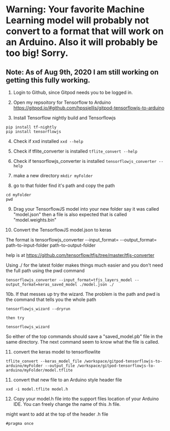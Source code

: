 # Warning: Your favorite Machine Learning model will probably not convert to a format that will work on an Arduino. Also it will probably be too big! Sorry.


## Note: As of Aug 9th, 2020 I am still working on getting this fully working.

1. Login to Github, since Gitpod needs you to be logged in.

2. Open my repsoitory for Tensorflow to Arduino   https://gitpod.io/#github.com/hpssjellis/gitpod-tensorflowjs-to-arduino

3. Install Tensorflow nightly build and Tensorflowjs
``` 
pip install tf-nightly 
pip install tensorflowjs
```

4. Check if xxd installed ``` xxd --help ```

5. Check if tflite_converter is installed ```tflite_convert --help```

6. Check if tensorflowjs_converter is installed ```tensorflowjs_converter --help```

7. make a new directory ```mkdir myFolder```

8. go to that folder find it's path and copy the path
```
cd myFolder
pwd
```

9. Drag your TensorflowJS model into your new folder say it was called "model.json" then a file is also expected that is called "model.weights.bin"

10. Convert the TensorflowJS model.json to keras 

The format is tensorflowjs_converter --input_format=  --output_format= path-to-input-folder path-to-output-folder

help is at https://github.com/tensorflow/tfjs/tree/master/tfjs-converter

Using ./  for the latest folder makes things much easier and you don't need the full path using the pwd command

```
tensorflowjs_converter --input_format=tfjs_layers_model --output_format=keras_saved_model ./model.json ./

```

10b. If that messes up try the wizard. The problem is the path and pwd is the command that tells you the whole path

```
tensorflowjs_wizard --dryrun

then try 

tensorflowjs_wizard
```

So either of the top commands should save a "saved_model.pb" file in the same directory. The next command seem to know what the file is called.


11. convert the keras model to tensorflowlite 
``` 
tflite_convert --keras_model_file /workspace/gitpod-tensorflowjs-to-arduino/myFolder --output_file /workspace/gitpod-tensorflowjs-to-arduino/myFolder/model.tflite
```

11. convert that new file to an Arduino style header file 
```
xxd -i model.tflite model.h
```

12. Copy your model.h file into the support files location of your Arduino IDE. You can freely change the name of this .h file.


might want to add at the top of the header .h file

```
#pragma once
```







